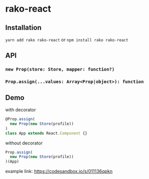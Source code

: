 # rako-react

## Installation

`yarn add rako rako-react` or `npm install rako rako-react`


## API

### `new Prop(store: Store, mapper: function?)`

### `Prop.assign(...values: Array<Prop|object>): function`

## Demo

with decorator
````js
@Prop.assign(
  new Prop(new Store(profile))
)
class App extends React.Component {} 
````
without decorator
````js
Prop.assign(
  new Prop(new Store(profile))
)(App)
````

example link: https://codesandbox.io/s/011136qpkn
